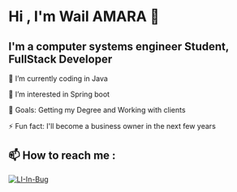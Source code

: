 # Hi , I'm Wail AMARA 👋

## I'm a computer systems engineer Student, FullStack Developer

🌱 I’m currently coding in Java

👀 I’m interested in Spring boot

🥅 Goals: Getting my Degree and Working with clients

⚡ Fun fact:  I'll become a business owner in the next few years

## 📫 How to reach me :

[![LI-In-Bug](https://user-images.githubusercontent.com/64905158/199036948-5bfbfa84-a01c-4a7a-afb5-62695064cdc5.png)](https://www.linkedin.com/in/wail-amara-9526a9224/)


